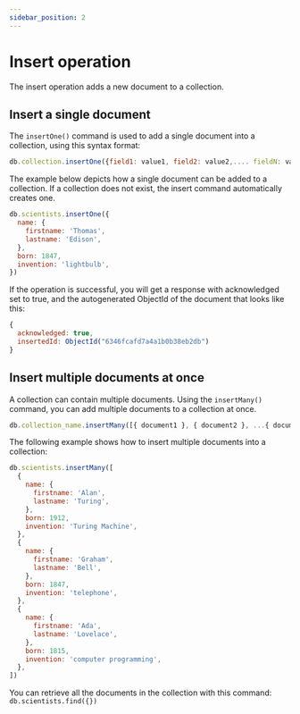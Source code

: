 ```yaml
---
sidebar_position: 2
---
```


# Insert operation

The insert operation adds a new document to a collection.

## Insert a single document

The `insertOne()` command is used to add a single document into a collection, using this syntax format:

```js
db.collection.insertOne({field1: value1, field2: value2,.... fieldN: valueN})
```

The example below depicts how a single document can be added to a collection.
If a collection does not exist, the insert command automatically creates one.

```js
db.scientists.insertOne({
  name: {
    firstname: 'Thomas',
    lastname: 'Edison',
  },
  born: 1847,
  invention: 'lightbulb',
})
```

If the operation is successful, you will get a response with acknowledged set to true, and the autogenerated ObjectId of the document that looks like this:

```js
{
  acknowledged: true,
  insertedId: ObjectId("6346fcafd7a4a1b0b38eb2db")
}
```

## Insert multiple documents at once

A collection can contain multiple documents.
Using the `insertMany()` command, you can add multiple documents to a collection at once.

```js
db.collection_name.insertMany([{ document1 }, { document2 }, ...{ documentN }])
```

The following example shows how to insert multiple documents into a collection:

```js
db.scientists.insertMany([
  {
    name: {
      firstname: 'Alan',
      lastname: 'Turing',
    },
    born: 1912,
    invention: 'Turing Machine',
  },
  {
    name: {
      firstname: 'Graham',
      lastname: 'Bell',
    },
    born: 1847,
    invention: 'telephone',
  },
  {
    name: {
      firstname: 'Ada',
      lastname: 'Lovelace',
    },
    born: 1815,
    invention: 'computer programming',
  },
])
```

You can retrieve all the documents in the collection with this command: `db.scientists.find({})`
